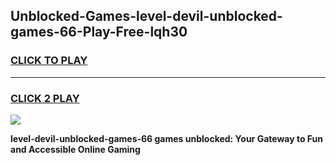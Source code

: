 
## Unblocked-Games-level-devil-unblocked-games-66-Play-Free-lqh30
<h3>
<a href="https://premium76.site?title=level-devil-unblocked-games-66&ref=18A1">CLICK TO PLAY</a></h3>
<hr>

<h3>
<a href="https://premium76.site?title=level-devil-unblocked-games-66&ref=18A1">CLICK 2 PLAY</a>
  
</h3>

<a href="https://premium76.site?title=level-devil-unblocked-games-66&ref=18A1"><img src="https://clearcache.store/games.png"></a>


**level-devil-unblocked-games-66 games unblocked: Your Gateway to Fun and Accessible Online Gaming**

